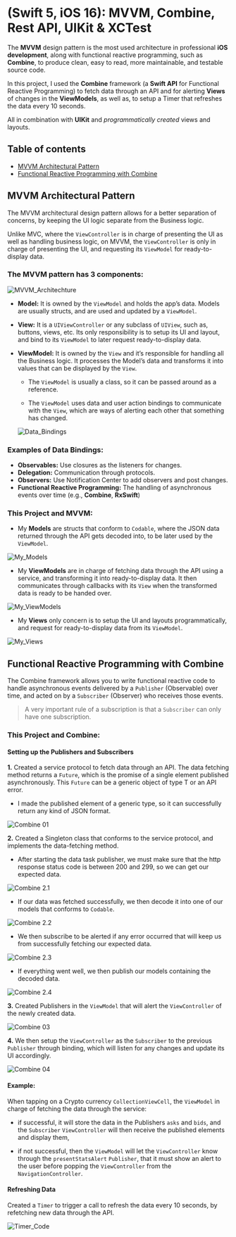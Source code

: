 # (Swift 5, iOS 16): MVVM, Combine, Rest API, UIKit & XCTest

The **MVVM** design pattern is the most used architecture in professional **iOS development**, along with functional reactive programming, such as **Combine**, to produce clean, easy to read, more maintainable, and testable source code. 

In this project, I used the **Combine** framework (a **Swift API** for Functional Reactive Programming) to fetch data through an API and for alerting **Views** of changes in the **ViewModels**, as well as, to setup a Timer that refreshes the data every 10 seconds.

All in combination with **UIKit** and _programmatically created_ views and layouts.

## Table of contents
* [MVVM Architectural Pattern](#mvvm)
* [Functional Reactive Programming with Combine](#combine)


## <a name="mvvm"></a>MVVM Architectural Pattern

The MVVM architectural design pattern allows for a better separation of concerns, by keeping the UI logic separate from the Business logic.

Unlike MVC, where the `ViewController` is in charge of presenting the UI as well as handling business logic, on MVVM, the `ViewController` is only in charge of presenting the UI, and requesting its `ViewModel` for ready-to-display data.

### The MVVM pattern has 3 components:

![MVVM_Architechture](Assets/MVVM/MVVM-Architecture.png)</br>

* **Model:** It is owned by the `ViewModel` and holds the app’s data. Models are usually structs, and are used and updated by a `ViewModel`.

* **View:** It is a `UIViewController` or any subclass of `UIView`, such as, buttons, views, etc. Its only responsibility is to setup its UI and layout, and bind to its `ViewModel` to later request ready-to-display data.

* **ViewModel:** It is owned by the `View` and it’s responsible for handling all the Business logic. It processes the Model’s data and transforms it into values that can be displayed by the `View`.

  - The `ViewModel` is usually a class, so it can be passed around as a reference.

  - The `ViewModel` uses data and user action bindings to communicate with the `View`, which are ways of alerting each other that something has changed.

  ![Data_Bindings](Assets/MVVM/Data_Bindings.png)<br>


### Examples of Data Bindings:

* **Observables:** Use closures as the listeners for changes.
* **Delegation:** Communication through protocols.
* **Observers:** Use Notification Center to add observers and post changes.
* **Functional Reactive Programming:** The handling of asynchronous events over time (e.g., **Combine**, **RxSwift**)


### This Project and MVVM:

* My **Models** are structs that conform to `Codable`, where the JSON data returned through the API gets decoded into, to be later used by the `ViewModel`.

![My_Models](Assets/MVVM/MVVM-My_Models.png)<br>

* My **ViewModels** are in charge of fetching data through the API using a service, and transforming it into ready-to-display data. It then communicates through callbacks with its `View` when the transformed data is ready to be handed over.

![My_ViewModels](Assets/MVVM/MVVM-My_ViewModels.png)<br>

* My **Views** only concern is to setup the UI and layouts programmatically, and request for ready-to-display data from its `ViewModel`.

![My_Views](Assets/MVVM/MVVM-My_Views.png)<br>

## <a name="combine"></a>Functional Reactive Programming with Combine

The Combine framework allows you to write functional reactive code to handle asynchronous events delivered by a `Publisher` (Observable) over time, and acted on by a `Subscriber` (Observer) who receives those events.

> A very important rule of a subscription is that a `Subscriber` can only have one subscription.


### This Project and Combine:

#### Setting up the Publishers and Subscribers

**1.** Created a service protocol to fetch data through an API. The data fetching method returns a `Future`, which is the promise of a single element published asynchronously. This `Future` can be a generic object of type T or an API error.

  - I made the published element of a generic type, so it can successfully return any kind of JSON format.
  
  ![Combine 01](Assets/Combine/Combine_01.png)<br>


**2.** Created a Singleton class that conforms to the service protocol, and implements the data-fetching method.

  - After starting the data task publisher, we must make sure that the http response status code is between 200 and 299, so we can get our expected data.
  
  ![Combine 2.1](Assets/Combine/Combine_02-2_1.png)<br>

  - If our data was fetched successfully, we then decode it into one of our models that conforms to `Codable`.
  
  ![Combine 2.2](Assets/Combine/Combine_02-2_2.png)<br>

  - We then subscribe to be alerted if any error occurred that will keep us from successfully fetching our expected data.
  
  ![Combine 2.3](Assets/Combine/Combine_02-2_3.png)<br>

  - If everything went well, we then publish our models containing the decoded data.
  
  ![Combine 2.4](Assets/Combine/Combine_02-2_4.png)<br>


**3.** Created Publishers in the `ViewModel` that will alert the `ViewController` of the newly created data.

  ![Combine 03](Assets/Combine/Combine_03.png)<br>


**4.** We then setup the `ViewController` as the `Subscriber` to the previous `Publisher` through binding, which will listen for any changes and update its UI accordingly.

  ![Combine 04](Assets/Combine/Combine_04.png)<br>


#### Example:

When tapping on a Crypto currency `CollectionViewCell`, the `ViewModel` in charge of fetching the data through the service:

* if successful, it will store the data in the Publishers `asks` and `bids`, and the `Subscriber` `ViewController` will then receive the published elements and display them,

* if not successful, then the `ViewModel` will let the `ViewController` know through the `presentStatsAlert` `Publisher`, that it must show an alert to the user before popping the `ViewController` from the `NavigationController`.


#### Refreshing Data

Created a `Timer` to trigger a call to refresh the data every 10 seconds, by refetching new data through the API.

![Timer_Code](Assets/Timer/Timer-01.png)<br>












